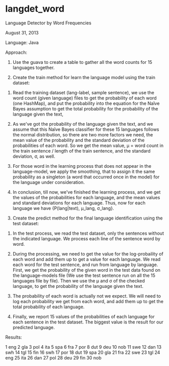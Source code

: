 langdet_word
============

Language Detector by Word Frequencies

August 31, 2013

Language: Java

Approach:

1. Use the guava to create a table to gather all the word counts for 15 languages together.

2. Create the train method for learn the language model using the train dataset:

1) Read the training dataset (lang-label, sample sentence), we use the word count (given language) files to get the probability of each word (one HashMap), and put the probability into the equation for the Naîve Bayes assumption to get the total probability for the probability of the language given the text,

2) As we've got the probability of the language given the text, and we assume that this Naîve Bayes classifier for these 15 languages follows the normal distribution, so there are two more factors we need, the mean value of the probability and the standard deviation of the probabilities of each word. So we get the mean value, μ = word count in the train sentence / length of the train sentence, and the standard deviation, σ, as well.

3) For those word in the learning process that does not appear in the language-model, we apply the smoothing, that to assign it the same probability as a singleton (a word that occurred once in the model) for the language under consideration.

4) In conclusion, till now, we've finished the learning process, and we get the values of the probabilities for each language, and the mean values and standard deviations for each language. Thus, now for each language we have {P(lang|text), μ_lang, σ_lang}.

3. Create the predict method for the final language identification using the test dataset:

1)  In the test process, we read the test dataset, only the sentences without the indicated language. We process each line of the sentence word by word.

2) During the processing, we need to get the value for the log-probaility of each word and add them up to get a value for each language. We read each word for the test sentence, and run from language by language. First, we get the probability of the given word in the test data found on the language-models file (We use the test sentence run on all the 15 languages file by file). Then we use the μ and σ of the checked language, to get the probability of the language given the text.

3) The probability of each word is actually not we expect. We will need to log each probability we get from each word, and add them up to get the total probability of each language.

4) Finally, we report 15 values of the probabilities of each language for each sentence in the test dataset. The biggest value is the result for our predicted language.

Results:

1	eng
2	gla
3	pol
4	ita
5	spa
6	fra
7	por
8	dut
9	deu
10	nob
11	swe
12	dan
13	swh
14	tgl
15	fin
16	swh
17	por
18	dut
19	spa
20	gla
21	fra
22	swe
23	tgl
24	eng
25	ita
26	dan
27	pol
28	deu
29	fin
30	nob
